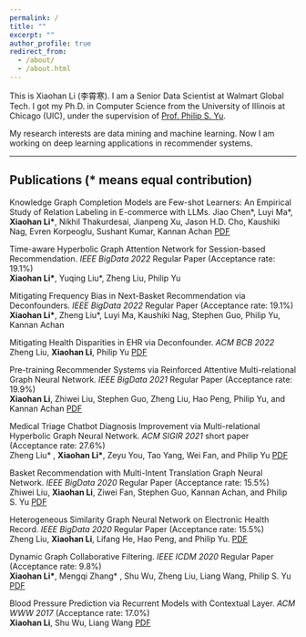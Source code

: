 ```yaml
---
permalink: /
title: ""
excerpt: ""
author_profile: true
redirect_from: 
  - /about/
  - /about.html
---
```


This is Xiaohan Li (李霄寒).
I am a Senior Data Scientist at Walmart Global Tech. I got my Ph.D. in Computer Science from the University of Illinois at Chicago (UIC), under the supervision of [Prof. Philip S. Yu](https://cs.uic.edu/profiles/philip-yu/).  

My research interests are data mining and machine learning. Now I am working on deep learning applications in recommender systems.  

---

Publications (* means equal contribution)
---
Knowledge Graph Completion Models are Few-shot Learners: An Empirical Study of Relation Labeling in E-commerce with LLMs.
Jiao Chen*, Luyi Ma*, **Xiaohan Li\***, Nikhil Thakurdesai, Jianpeng Xu, Jason H.D. Cho, Kaushiki Nag, Evren Korpeoglu, Sushant Kumar, Kannan Achan [PDF](https://arxiv.org/pdf/2305.09858.pdf)  

Time-aware Hyperbolic Graph Attention Network for Session-based Recommendation. *IEEE BigData 2022* Regular Paper (Acceptance rate: 19.1%)  
**Xiaohan Li\***, Yuqing Liu*, Zheng Liu, Philip Yu  

Mitigating Frequency Bias in Next-Basket Recommendation via Deconfounders. *IEEE BigData 2022* Regular Paper (Acceptance rate: 19.1%)  
**Xiaohan Li\***, Zheng Liu*, Luyi Ma, Kaushiki Nag, Stephen Guo, Philip Yu, Kannan Achan  

Mitigating Health Disparities in EHR via Deconfounder. *ACM BCB 2022*  
Zheng Liu, **Xiaohan Li**, Philip Yu [PDF](https://dl.acm.org/doi/abs/10.1145/3535508.3545516)  

Pre-training Recommender Systems via Reinforced Attentive Multi-relational Graph Neural Network. *IEEE BigData 2021* Regular Paper (Acceptance rate: 19.9%)  
**Xiaohan Li**, Zhiwei Liu, Stephen Guo, Zheng Liu, Hao Peng, Philip Yu, and Kannan Achan [PDF](https://arxiv.org/abs/2111.14036)  

Medical Triage Chatbot Diagnosis Improvement via Multi-relational Hyperbolic Graph Neural Network. *ACM SIGIR 2021* short paper (Acceptance rate: 27.6%)  
Zheng Liu* , **Xiaohan Li\***, Zeyu You, Tao Yang, Wei Fan, and Philip Yu [PDF](https://dl.acm.org/doi/abs/10.1145/3404835.3463095)

Basket Recommendation with Multi-Intent Translation Graph Neural Network. *IEEE BigData 2020* Regular Paper (Acceptance rate: 15.5%)  
Zhiwei Liu, **Xiaohan Li**, Ziwei Fan, Stephen Guo, Kannan Achan, and Philip S. Yu [PDF](https://arxiv.org/abs/2010.11419)

Heterogeneous Similarity Graph Neural Network on Electronic Health Record. *IEEE BigData 2020* Regular Paper (Acceptance rate: 15.5%)  
Zheng Liu, **Xiaohan Li**, Lifang He, Hao Peng, and Philip Yu. [PDF](https://arxiv.org/abs/2101.06800)

Dynamic Graph Collaborative Filtering. *IEEE ICDM 2020* Regular Paper (Acceptance rate: 9.8%)     
**Xiaohan Li\***, Mengqi Zhang* , Shu Wu, Zheng Liu, Liang Wang, Philip S. Yu [PDF](https://arxiv.org/abs/2101.02844) 

Blood Pressure Prediction via Recurrent Models with Contextual Layer. *ACM WWW 2017* (Acceptance rate: 17.0%)     
**Xiaohan Li**, Shu Wu, Liang Wang [PDF](https://dl.acm.org/doi/10.1145/3038912.3052604)  









